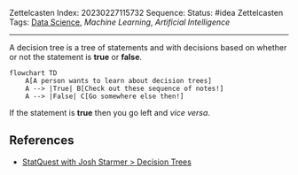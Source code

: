 Zettelcasten Index: 20230227115732
Sequence:
Status: #idea
Zettelcasten Tags: [Data Science](../map-of-content/Data%20Science.md), *Machine Learning*, *Artificial Intelligence*

---

A decision tree is a tree of statements and with decisions based on whether or not the statement is **true** or **false**.

````mermaid
flowchart TD
    A[A person wants to learn about decision trees]
    A --> |True| B[Check out these sequence of notes!]
    A --> |False| C[Go somewhere else then!]
````

If the statement is **true** then you go left and *vice versa*.

## References

* [StatQuest with Josh Starmer > Decision Trees](../references/StatQuest%20with%20Josh%20Starmer.md#decision-trees)
